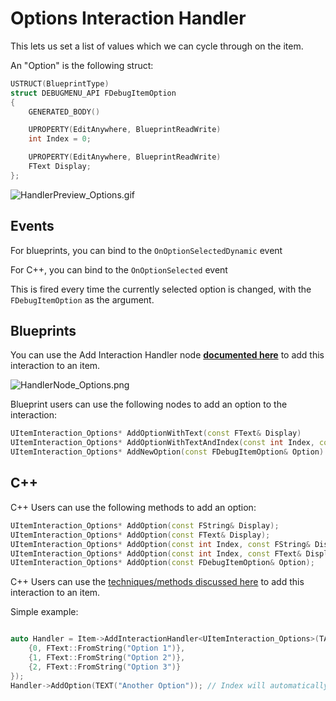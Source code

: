 # Options Interaction Handler

This lets us set a list of values which we can cycle through on the item.

An "Option" is the following struct:

```c++
USTRUCT(BlueprintType)
struct DEBUGMENU_API FDebugItemOption
{
	GENERATED_BODY()

	UPROPERTY(EditAnywhere, BlueprintReadWrite)
	int Index = 0;

	UPROPERTY(EditAnywhere, BlueprintReadWrite)
	FText Display;
};
```

![HandlerPreview_Options.gif](HandlerPreview_Options.gif)

## Events

<secondary-label ref="bp"/>
<secondary-label ref="cpp"/>

For blueprints, you can bind to the `OnOptionSelectedDynamic` event

For C++, you can bind to the `OnOptionSelected` event

This is fired every time the currently selected option is changed, with the `FDebugItemOption` as the argument.

## Blueprints

<primary-label ref="bp-features"/>

You can use the Add Interaction Handler node [**documented here**](ItemInteractionHandlers.md#item-interaction-for-blueprints) to add this interaction to an item.

![HandlerNode_Options.png](HandlerNode_Options.png)

Blueprint users can use the following nodes to add an option to the interaction:

```C++
UItemInteraction_Options* AddOptionWithText(const FText& Display)
UItemInteraction_Options* AddOptionWithTextAndIndex(const int Index, const FText& Display)
UItemInteraction_Options* AddNewOption(const FDebugItemOption& Option)
```

## C++

<primary-label ref="cpp-only"/>

C++ Users can use the following methods to add an option:

```C++
UItemInteraction_Options* AddOption(const FString& Display);
UItemInteraction_Options* AddOption(const FText& Display);
UItemInteraction_Options* AddOption(const int Index, const FString& Display);
UItemInteraction_Options* AddOption(const int Index, const FText& Display);
UItemInteraction_Options* AddOption(const FDebugItemOption& Option);
```

C++ Users can use the [techniques/methods discussed here](ItemInteractionHandlers.md#item-interaction-handler-methods)
to add this interaction to an item.

Simple example:

```C++

auto Handler = Item->AddInteractionHandler<UItemInteraction_Options>(TArray<FDebugItemOption>{
    {0, FText::FromString("Option 1")},
    {1, FText::FromString("Option 2")},
    {2, FText::FromString("Option 3")}
});
Handler->AddOption(TEXT("Another Option")); // Index will automatically be set to 3

```
